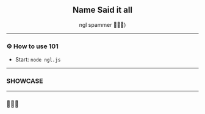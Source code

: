 <div align="center">
  <kbd>
  <a href="https://github.com/idkwhyiusethisname/Flexass-spoofer">
  </a>
  </kbd>
  
  <h2 align="center">Name Said it all</h2>

  <p align="center">
    ngl spammer 🤷🏻‍♂️</b>)
    <br />
  </p>
</div>

---------------------------------------

### ⚙️ How to use 101
* Start: `node ngl.js`

---------------------------------------

### SHOWCASE



---------------------------------------


### 👩🏻‍💻
